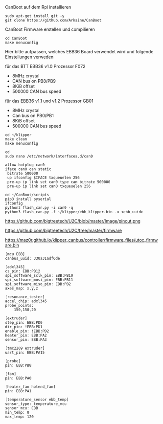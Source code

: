 CanBoot auf dem Rpi installieren

```
sudo apt-get install git -y
git clone https://github.com/Arksine/CanBoot
```

CanBoot Firmware erstellen und compilieren
```
cd CanBoot
make menuconfig
```
Hier bitte aufpassen, welches EBB36 Board verwendet wird und folgende Einstellungen verweden

für das BTT EBB36 v1.0
Prozessor F072
 - 8MHz crystal
 - CAN bus on PB8/PB9 
 - 8KiB offset
 - 500000 CAN bus speed



für das EBB36 v1.1 und v1.2
Prozessor GB01
 - 8MHz crystal
 - Can bus on PB0/PB1 
 - 8KiB offset
 - 500000 CAN bus speed


```
cd ~/klipper
make clean
make menuconfig
```

```
cd
sudo nano /etc/network/interfaces.d/can0
```

```
allow-hotplug can0
iface can0 can static
 bitrate 500000
 up ifconfig $IFACE txqueuelen 256
 pre-up ip link set can0 type can bitrate 500000
 pre-up ip link set can0 txqueuelen 256
```

```
cd ~/CanBoot/scripts
pip3 install pyserial
ifconfig
python3 flash_can.py -i can0 -q
python3 flash_can.py -f ~/klipper/ebb_klipper.bin -u <ebb_uuid>
```

https://github.com/bigtreetech/U2C/blob/master/Image/pinout.png

https://github.com/bigtreetech/U2C/tree/master/firmware


https://maz0r.github.io/klipper_canbus/controller/firmware_files/utoc_firmware.bin


```
[mcu EBB]
canbus_uuid: 330a31adf6de
```

```
[adxl345]
cs_pin: EBB:PB12
spi_software_sclk_pin: EBB:PB10
spi_software_mosi_pin: EBB:PB11
spi_software_miso_pin: EBB:PB2
axes_map: x,y,z

[resonance_tester]
accel_chip: adxl345
probe_points:
    150,150,20 
```

```
[extruder]
step_pin: EBB:PD0
dir_pin: !EBB:PD1
enable_pin: !EBB:PD2
heater_pin: EBB:PA2
sensor_pin: EBB:PA3
```
```
[tmc2209 extruder]
uart_pin: EBB:PA15
```
```
[probe]
pin: EBB:PB8 
```
```
[fan]
pin: EBB:PA0
```
```
[heater_fan hotend_fan]
pin: EBB:PA1 
```
```
[temperature_sensor ebb_temp]
sensor_type: temperature_mcu
sensor_mcu: EBB
min_temp: 0
max_temp: 120
```

